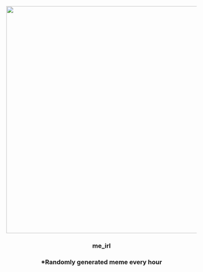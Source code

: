 <p align="center">
        <img src="https://i.redd.it/4riofaberlz81.gif" width="600" height="600">
        </p>
        <h3 align="center">me_irl</h3>
        <h3 align="center">*Randomly generated meme every hour</h3>
    